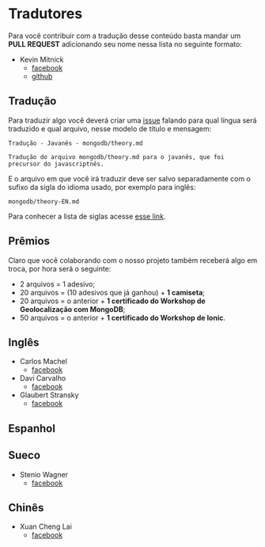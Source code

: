 # Tradutores

Para você contribuir com a tradução desse conteúdo basta mandar um **PULL REQUEST** adicionando seu nome nessa lista no seguinte formato:

- Kevin Mitnick
    - [facebook](https://www.facebook.com/kevinho)
    - [github](https://www.github.com/kevinho)

## Tradução

Para traduzir algo você deverá criar uma [issue]() falando para qual língua será traduzido e qual arquivo, nesse modelo de título e mensagem:

```
Tradução - Javanês - mongodb/theory.md

Tradução do arquivo mongodb/theory.md para o javanês, que foi precursor do javascriptnês.
```

E o arquivo em que você irá traduzir deve ser salvo separadamente com o sufixo da sigla do idioma usado, por exemplo para inglês:

```
mongodb/theory-EN.md
```

Para conhecer a lista de siglas acesse [esse link](https://pt.wikipedia.org/wiki/ISO_639).


## Prêmios

Claro que você colaborando com o nosso projeto também receberá algo em troca, por hora será o seguinte:

- 2 arquivos = 1 adesivo;
- 20 arquivos = (10 adesivos que já ganhou) + **1 camiseta**;
- 20 arquivos = o anterior + **1 certificado do Workshop de Geolocalização com MongoDB**;
- 50 arquivos = o anterior + **1 certificado do Workshop de Ionic**.


## Inglês

- Carlos Machel
    - [facebook](https://www.facebook.com/ctmachel)
- Davi Carvalho
    - [facebook](https://www.facebook.com/davicfg)
- Glaubert Stransky
    - [facebook](https://www.facebook.com/glaubertstransky)

## Espanhol

## Sueco

- Stenio Wagner
    - [facebook](https://www.facebook.com/steniowagner)

## Chinês

- Xuan Cheng Lai
    - [facebook](https://www.facebook.com/lai32290)
